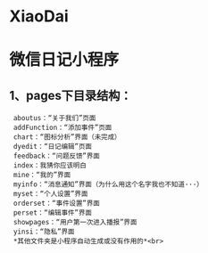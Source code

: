 # XiaoDai   

# 微信日记小程序  

## 1、pages下目录结构：  
     aboutus：“关于我们”页面  
     addFunction：“添加事件”页面    
     chart：“图标分析”界面（未完成）  
     dyedit：“日记编辑”页面   
     feedback：“问题反馈”界面   
     index：我猜你应该明白   
     mine：“我的”界面   
     myinfo：“消息通知”界面（为什么用这个名字我也不知道···）   
     myset：“个人设置”界面   
     orderset：“事件设置”界面   
     perset：“编辑事件”界面   
     showpages：“用户第一次进入播报”界面   
     yinsi：“隐私”界面
     *其他文件夹是小程序自动生成或没有作用的*<br>
  
